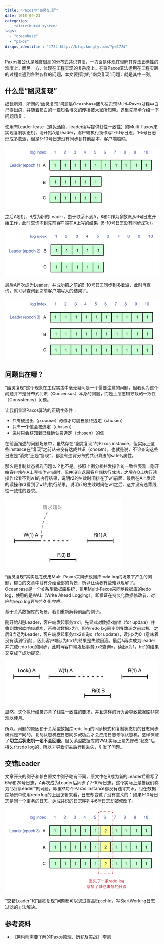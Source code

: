 ```yaml
---
title: "Paxos与“幽灵复现”"
date: 2018-09-23
categories: 
  - "distributed-system"
tags: 
  - "oceanbase"
  - "paxos"
disqus_identifier: "1724 http://blog.kongfy.com/?p=1724"
---
```


Paxos被公认是难度很高的分布式共识算法，一方面是体现在理解其算法正确性的难度上，而另一方，体现在工程实现的复杂度上。在将Paxos算法运用在工程实践的过程会遇到各种各样的问题，本文要探讨的“幽灵复现”问题，就是其中一例。

## 什么是“幽灵复现”


据我所知，所谓的“幽灵复现”问题是Oceanbase团队在实现Multi-Paxos过程中自己提出的，并随着郁白的一篇知名博文的传播被大家所知晓。这里先简单介绍一下问题场景：

使用有Leader lease（避免活锁，leader读写提供线性一致性）的Multi-Paxos来实现复制状态机，刚开始A是Leader，客户端执行操作写1-10号日志，1-5号日志形成多数派，但是6-10号日志没有同步到其他副本，客户端超时。

[![](/assets/images/1.png)](/assets/images/1.png)

之后A宕机，B成为新的Leader，由于联系不到A，B和C作为多数派从6号日志开始工作，此时查询不到先前客户端在A上写的结果（6-10号日志没有同步成功）。

[![](/assets/images/2.png)](/assets/images/2.png)

最后A再次成为Leader，并成功把之前的6-10号日志同步到多数派，此时再查询，就可以查询到之前客户端写入的结果了。

[![](/assets/images/3.png)](/assets/images/3.png)

<!--more-->

## 问题出在哪？


“幽灵复现”这个现象在工程实践中毫无疑问是一个需要注意的问题，但我认为这个问题并不是分布式共识（Consensus）本身的问题，而是上层逻辑导致的一致性（Consistency）问题。

让我们重温Paxos算法的正确性条件：

- 只有被提出（propose）的值才可能被最终选定（chosen）
- 只有**一个**值会被选定（chosen）
- 进程只会获知到已经确认被选定（chosen）的值

在前面描述的问题场景中，虽然存在“幽灵复现”的Paxos instance，但实际上这些instance在“复现”之前从来没有达成共识（chosen），也就是说，不论查询这些日志是“消失”还是“复现”，都没有违背分布式共识算法的safety属性。

那么是复制状态机的问题么？也不是。按照上例分析并发操作的一致性表现：刚开始客户端在A上写操作w1超时，但并没有返回客户端执行成功，之后在B上执行读操作r2看不到w1的执行结果，说明r2的生效时间排在了w1前面，最后在A上发起的读操作r3看到了w1的执行结果，说明r3的生效时间在w1之后，这并没有违背线性一致性的要求。

[![](/assets/images/5.png)](/assets/images/5.png)

“幽灵复现”其实是在使用Multi-Paxos来同步数据库redo log的场景下产生的问题，郁白的文章中没有介绍全部的背景，所以让读者有些难以理解了。Oceanbase是一个关系型数据库系统，使用Multi-Paxos来同步数据库的redo log，使用的是WAL（Write Ahead Logging），即保证在持久化数据修改前，对应的redo log要先持久化完成。

基于关系数据库的场景，我们重新解释前面的例子。

刚开始A是Leader，客户端发起事务trx1，先显式对数据x加锁（for update）并收到数据库响应成功，再修改数据x为1，但在redo log同步到多数派之前宕机。之后B当选为Leader，客户端发起事务trx2查询x（for update），读出x为0（意味着没有读到行锁），因此客户端认为trx1的结果是失败回滚。最后A再次成为Leader并完成redo log的同步，此时再客户端发起事务trx3查询x，读出x为1，trx1的结果又变成了成功提交。

[![](/assets/images/6.png)](/assets/images/6.png)

显然，这个执行结果违背了线性一致性的要求，并且这样的行为会导致数据库非常难以使用。

所以，问题的原因在于关系型数据库redo log的同步模式和复制状态机的日志同步模式是不同的，复制状态机在日志同步成功后才会应用日志修改状态机，这样保证了**切主后状态机一定不会回退**。但关系型数据库的WAL实际上是先修改“状态”后持久化redo log的，所以才导致切主后行锁丢失，引发了问题。

## 交错Leader


文章开头的例子和郁白原文中例子略有不同，原文中在B成为新的Leader后重写了6号和20号日志，A再次成为Leader后同步了7-10号日志，这个实际上是被我们称为“交错Leader”的问题，即虽然每个Paxos instance都没有违背共识，但在数据库场景中使用redo log的上层逻辑来看，日志却变成了没有意义的：如果1-10号日志是同一个事务的日志，达成共识的日志序列中6号日志却被修改了。

[![](/assets/images/4.png)](/assets/images/4.png)

“交错Leader”和“幽灵复现”问题都可以通过提高EpochId，写StartWorking日志过滤的方法解决。

## 参考资料


- 《架构师需要了解的Paxos原理、历程及实战》 李凯
